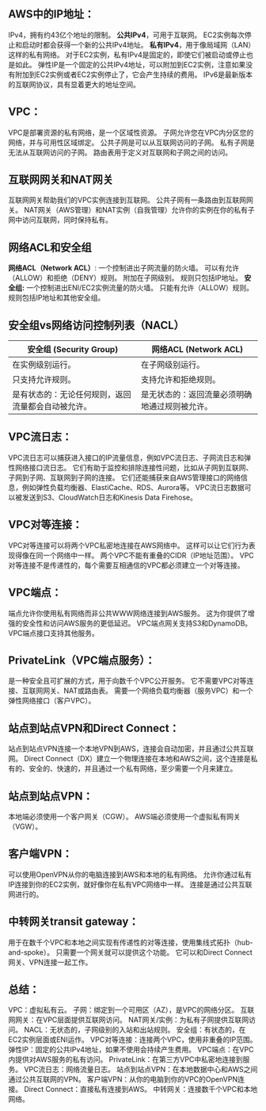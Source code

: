 ## AWS中的IP地址：

IPv4，拥有约43亿个地址的限制。
**公共IPv4**，可用于互联网。
EC2实例每次停止和启动时都会获得一个新的公共IPv4地址。
**私有IPv4**，用于像局域网（LAN）这样的私有网络。
对于EC2实例，私有IPv4是固定的，即使它们被启动或停止也是如此。
弹性IP是一个固定的公共IPv4地址，可以附加到EC2实例，注意如果没有附加到EC2实例或者EC2实例停止了，它会产生持续的费用。
IPv6是最新版本的互联网协议，具有显着更大的地址空间。

## VPC：

VPC是部署资源的私有网络，是一个区域性资源。
子网允许您在VPC内分区您的网络，并与可用性区域绑定。
公共子网是可以从互联网访问的子网。
私有子网是无法从互联网访问的子网。
路由表用于定义对互联网和子网之间的访问。

## 互联网网关和NAT网关

互联网网关帮助我们的VPC实例连接到互联网。
公共子网有一条路由到互联网网关。
NAT网关（AWS管理）和NAT实例（自我管理）允许你的实例在你的私有子网中访问互联网，同时保持私有。

## 网络ACL和安全组

**网络ACL（Network ACL）**:
一个控制进出子网流量的防火墙。
可以有允许（ALLOW）和拒绝（DENY）规则。
附加在子网级别。
规则只包括IP地址。
**安全组:**
一个控制进出ENI/EC2实例流量的防火墙。
只能有允许（ALLOW）规则。
规则包括IP地址和其他安全组。

## 安全组vs网络访问控制列表（NACL）

| 安全组 (Security Group) | 网络ACL (Network ACL) |
|------------------------|----------------------|
| 在实例级别运行。               | 在子网级别运行。          |
| 只支持允许规则。               | 支持允许和拒绝规则。        |
| 是有状态的：无论任何规则，返回流量都会自动被允许。 | 是无状态的：返回流量必须明确地通过规则被允许。 |

## VPC流日志：

VPC流日志可以捕获进入接口的IP流量信息，例如VPC流日志、子网流日志和弹性网络接口流日志。
它们有助于监控和排除连接性问题，比如从子网到互联网、子网到子网、互联网到子网的连接。
它们还能捕获来自AWS管理接口的网络信息，例如弹性负载均衡器、ElastiCache、RDS、Aurora等。
VPC流日志数据可以被发送到S3、CloudWatch日志和Kinesis Data Firehose。

## VPC对等连接：

VPC对等连接可以将两个VPC私密地连接在AWS网络中。
这样可以让它们行为表现得像在同一个网络中一样。
两个VPC不能有重叠的CIDR（IP地址范围）。
VPC对等连接不是传递性的，每个需要互相通信的VPC都必须建立一个对等连接。

## VPC端点：

端点允许你使用私有网络而非公共WWW网络连接到AWS服务。
这为你提供了增强的安全性和访问AWS服务的更低延迟。
VPC端点网关支持S3和DynamoDB。
VPC端点接口支持其他服务。

## PrivateLink（VPC端点服务）：

是一种安全且可扩展的方式，用于向数千个VPC公开服务。
它不需要VPC对等连接、互联网网关、NAT或路由表。
需要一个网络负载均衡器（服务VPC）和一个弹性网络接口（客户VPC）。

## 站点到站点VPN和Direct Connect：

站点到站点VPN连接一个本地VPN到AWS，连接会自动加密，并且通过公共互联网。
Direct Connect（DX）建立一个物理连接在本地和AWS之间，这个连接是私有的、安全的、快速的，并且通过一个私有网络，至少需要一个月来建立。

## 站点到站点VPN：

本地端必须使用一个客户网关（CGW）。
AWS端必须使用一个虚拟私有网关（VGW）。

## 客户端VPN：

可以使用OpenVPN从你的电脑连接到AWS和本地的私有网络。
允许你通过私有IP连接到你的EC2实例，就好像你在私有VPC网络中一样。
连接是通过公共互联网进行的。

## 中转网关transit gateway：

用于在数千个VPC和本地之间实现有传递性的对等连接，使用集线式拓扑（hub-and-spoke）。
只需要一个网关就可以提供这个功能。
它可以和Direct Connect网关、VPN连接一起工作。

## 总结：

VPC：虚拟私有云。
子网：绑定到一个可用区（AZ），是VPC的网络分区。
互联网网关：在VPC层面提供互联网访问。
NAT网关/实例：为私有子网提供互联网访问。
NACL：无状态的，子网级别的入站和出站规则。
安全组：有状态的，在EC2实例层面或ENI运作。
VPC对等连接：连接两个VPC，使用非重叠的IP范围。
弹性IP：固定的公共IPv4地址，如果不使用会持续产生费用。
VPC端点：在VPC内提供对AWS服务的私有访问。
PrivateLink：在第三方VPC中私密地连接到服务。
VPC流日志：网络流量日志。
站点到站点VPN：在本地数据中心和AWS之间通过公共互联网的VPN。
客户端VPN：从你的电脑到你的VPC的OpenVPN连接。
Direct Connect：直接私有连接到AWS。
中转网关：连接数千个VPC和本地网络。

